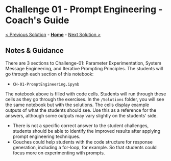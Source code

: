 # Challenge 01 - Prompt Engineering - Coach's Guide 

[< Previous Solution](./Solution-00.md) - **[Home](./README.md)** - [Next Solution >](./Solution-02.md)

## Notes & Guidance
There are 3 sections to Challenge-01: Parameter Experimentation, System Message Engineering, and Iterative Prompting Principles. The students will go through each section of this notebook:
- `CH-01-PromptEngineering.ipynb`
  
The notebook above is filled with code cells. Students will run through these cells as they go through the exercises. In the `/Solutions` folder, you will see the same notebook but with the solutions. The cells display example outputs of what the students should see. Use this as a reference for the answers, although some outputs may vary slightly on the students' side. 

- There is not a specific correct answer to the student challenges, students should be able to identify the improved results after applying prompt engineering techniques.
- Couches could help students with the code structure for response generation, including a for-loop, for example. So that students could focus more on experimenting with prompts.






